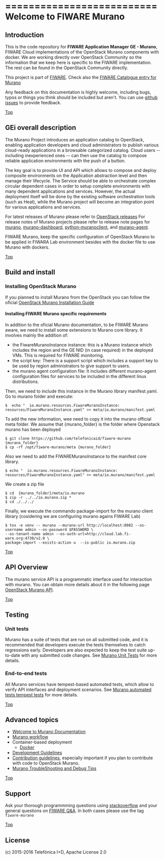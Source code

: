 ==========================
 Welcome to FIWARE Murano
==========================

## Introduction

This is the code repository for **FIWARE Application Manager GE - Murano**, FIWARE Cloud implementations of the OpenStack Murano components with docker. We are working directly over OpenStack Community so the information that we keep here is specific to the FIWARE implementation. The rest can be found in the OpenStack Community directly.

This project is part of [FIWARE](http://www.fiware.org). Check also the [FIWARE Catalogue entry for Murano](http://catalogue.fiware.org/enablers/application-management-murano)

Any feedback on this documentation is highly welcome, including bugs, typos
or things you think should be included but aren't. You can use [github issues](https://github.com/telefonicaid/fiware-murano/issues/new) to provide feedback.

[Top](#top)

## GEi overall description
The Murano Project introduces an application catalog to OpenStack, enabling application developers and cloud administrators to publish various cloud-ready applications in a browsable categorized catalog. Cloud users -- including inexperienced ones -- can then use the catalog to compose reliable application environments with the push of a button.

The key goal is to provide UI and API which allows to compose and deploy composite environments on the Application abstraction level and then manage their lifecycle. The Service should be able to orchestrate complex circular dependent cases in order to setup complete environments with many dependent applications and services. However, the actual deployment itself will be done by the existing software orchestration tools (such as Heat), while the Murano project will become an integration point for various applications and services.

For latest releases of Murano please refer to [OpenStack releases](http://releases.openstack.org) For release notes of Murano projects please refer to release note pages for [murano](http://docs.openstack.org/releasenotes/murano/index.html), [murano-dashboard](http://docs.openstack.org/releasenotes/murano-dashboard/index.html), [python-muranoclient](http://docs.openstack.org/releasenotes/python-muranoclient/index.html), and [murano-agent](http://docs.openstack.org/releasenotes/murano-agent/index.html). 

FIWARE Murano, keep the specific configuration of OpenStack Murano to be applied in FIWARA Lab environment besides with the docker file to use Murano with dockers.

[Top](#top)

## Build and install

### Installing OpenStack Murano

If you planned to install Murano from the OpenStack you can follow the oficial [OpenStack Murano Installation Guide](http://murano.readthedocs.io/en/stable-liberty/install/index.html)


#### Installing FIWARE Murano specific requirements

In addition to the oficial Murano documentation, to be FIWARE Murano aware, we need to install some extensions to Murano core library.
It involves mainly the addition of:

-   the FiwareMuranoInstance instance: this is a Murano instance which includes the region and the GE NID (in case required) in the deployed VMs. This is
 required for FIWARE monitoring.
-   the script key: There is a support script which includes a support key to be used by region administrators to give support to users.
-   the murano agent configuration file: It includes different murano-agent configuration files for services to be included in the different
  linux distributions.

Then, we need to include this instance in the Murano library manifest.yaml. Go to murano folder and execute:

    $  echo "  io.murano.resources.FiwareMuranoInstance: resources/FiwareMuranoInstance.yaml" >> meta/io.murano/manifest.yaml

To add the new information, wee need to copy it into the murano official meta folder.  We assume that {murano_folder} is the folder where
Openstack murano has been deployed

    $ git clone https://github.com/telefonicaid/fiware-murano {murano_folder}
    $ cp -rf /opt/fiware-murano/meta {murano_folder}

Also we need to add the FIWAREMuranoInstance to the manifest core library.

    $ echo "  io.murano.resources.FiwareMuranoInstance: resources/FiwareMuranoInstance.yaml" >> meta/io.murano/manifest.yaml

We create a zip file

    $ cd  {murano_folder}/meta/io.murano
    $ zip -r ../../io.murano.zip *
    $ cd ./../../

Finally, we execute the commando package-import for the murano client library (cosidering we are configuring murano agains FIWARE Lab)

    $ tox -e venv -- murano --murano-url http://localhost:8082 --os-username admin --os-password $PASSWORD \
    --os-tenant-name admin --os-auth-url=http://cloud.lab.fi-ware.org:4730/v2.0 \
    package-import --exists-action u  --is-public io.murano.zip


[Top](#top)

## API Overview

The murano service API is a programmatic interface used for interaction with murano. You can obtain more details about it in the following page [OpenStack Murano API](http://docs.openstack.org/developer/murano/specification/index.html).

[Top](#top)

## Testing

### Unit tests
Murano has a suite of tests that are run on all submitted code, and it is recommended that developers execute the tests themselves to catch regressions early. Developers are also expected to keep the test suite up-to-date with any submitted code changes. See [Murano Unit Tests](http://docs.openstack.org/developer/murano/guidelines.html#testing-guidelines) for more details.

### End-to-end tests
All Murano services have tempest-based automated tests, which allow to verify API interfaces and deployment scenarios. See [Murano automated tests tempest tests](http://murano.readthedocs.io/en/stable-liberty/articles/test_docs.html#murano-automated-tests-tempest-tests) for more details.

[Top](#top)

## Advanced topics

* [Welcome to Murano Documentation](http://murano.readthedocs.io/en/stable-liberty/)
* [Murano workflow](http://murano.readthedocs.io/en/stable-liberty/articles/workflow.html)
* Container-based deployment
  * [Docker](docker/README.md)
* [Development Guidelines](http://murano.readthedocs.io/en/stable-liberty/guidelines.html)
* [Contribution guidelines](http://murano.readthedocs.io/en/stable-liberty/contributing.html), especially important if you plan to contribute with code
  to OpenStack Murano.
* [Murano TroubleShooting and Debug Tips](http://murano.readthedocs.io/en/stable-liberty/articles/debug_tips.html)

[Top](#top)

## Support

Ask your thorough programmming questions using [stackoverflow](http://stackoverflow.com/questions/ask)
and your general questions on [FIWARE Q&A](https://ask.fiware.org). In both cases please use the tag `fiware-murano`

[Top](#top)

## License

\(c) 2015-2016 Telefónica I+D, Apache License 2.0
